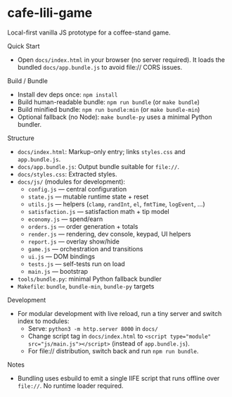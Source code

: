 # cafe-lili-game

Local-first vanilla JS prototype for a coffee-stand game.

Quick Start
- Open `docs/index.html` in your browser (no server required). It loads the bundled `docs/app.bundle.js` to avoid file:// CORS issues.

Build / Bundle
- Install dev deps once: `npm install`
- Build human-readable bundle: `npm run bundle` (or `make bundle`)
- Build minified bundle: `npm run bundle:min` (or `make bundle-min`)
- Optional fallback (no Node): `make bundle-py` uses a minimal Python bundler.

Structure
- `docs/index.html`: Markup-only entry; links `styles.css` and `app.bundle.js`.
- `docs/app.bundle.js`: Output bundle suitable for `file://`.
- `docs/styles.css`: Extracted styles.
- `docs/js/` (modules for development):
  - `config.js` — central configuration
  - `state.js` — mutable runtime state + reset
  - `utils.js` — helpers (`clamp`, `randInt`, `el`, `fmtTime`, `logEvent`, …)
  - `satisfaction.js` — satisfaction math + tip model
  - `economy.js` — spend/earn
  - `orders.js` — order generation + totals
  - `render.js` — rendering, dev console, keypad, UI helpers
  - `report.js` — overlay show/hide
  - `game.js` — orchestration and transitions
  - `ui.js` — DOM bindings
  - `tests.js` — self-tests run on load
  - `main.js` — bootstrap
- `tools/bundle.py`: minimal Python fallback bundler
- `Makefile`: `bundle`, `bundle-min`, `bundle-py` targets

Development
- For modular development with live reload, run a tiny server and switch index to modules:
  - Serve: `python3 -m http.server 8000` in `docs/`
  - Change script tag in `docs/index.html` to `<script type="module" src="js/main.js"></script>` (instead of `app.bundle.js`).
  - For file:// distribution, switch back and run `npm run bundle`.

Notes
- Bundling uses esbuild to emit a single IIFE script that runs offline over `file://`. No runtime loader required.
